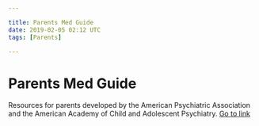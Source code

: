 ```yaml
---

title: Parents Med Guide
date: 2019-02-05 02:12 UTC
tags: [Parents]

---
```

<h1 class='section-heading'>Parents Med Guide</h1>
Resources for parents developed by the American Psychiatric Association and the
American Academy of Child and Adolescent Psychiatry.  
<a href="http://parentsmedguide.org" target="_blank">Go to link</a>
